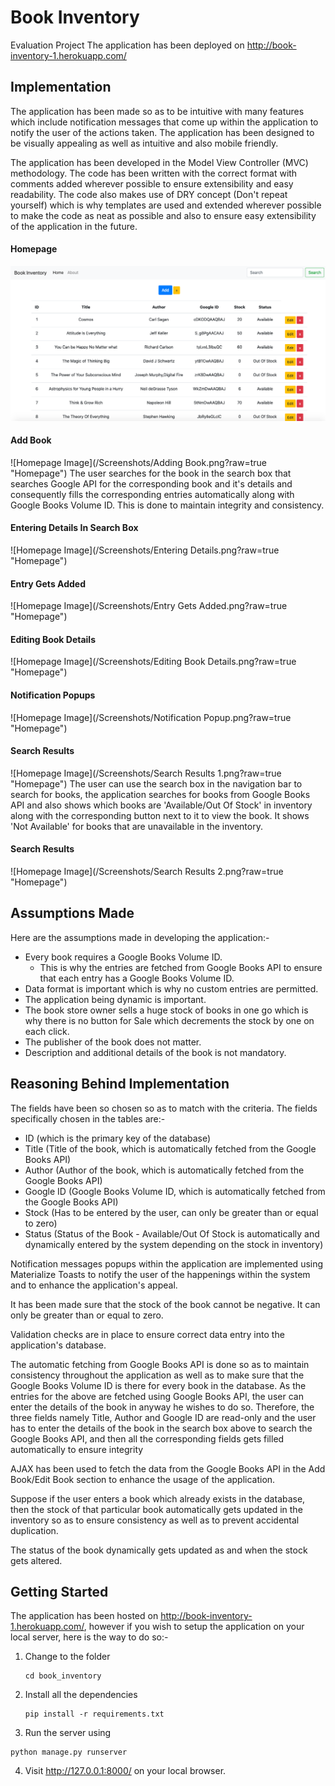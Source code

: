 # Book Inventory
Evaluation Project
The application has been deployed on http://book-inventory-1.herokuapp.com/

## Implementation
The application has been made so as to be intuitive with many features which include notification messages that come up within the application to notify the user of the actions taken. The application has been designed to be visually appealing as well as intuitive and also mobile friendly.

The application has been developed in the Model View Controller (MVC) methodology. The code has been written with the correct format with comments added wherever possible to ensure extensibility and easy readability.
The code also makes use of DRY concept (Don't repeat yourself) which is why templates are used and extended wherever possible to make the code as neat as possible and also to ensure easy extensibility of the application in the future.

#### Homepage
![Homepage Image](/Screenshots/Homepage.png?raw=true "Homepage")

#### Add Book
![Homepage Image](/Screenshots/Adding Book.png?raw=true "Homepage")
The user searches for the book in the search box that searches Google API for the corresponding book and it's details and consequently fills the corresponding entries automatically along with Google Books Volume ID. This is done to maintain integrity and consistency.

#### Entering Details In Search Box
![Homepage Image](/Screenshots/Entering Details.png?raw=true "Homepage")

#### Entry Gets Added 
![Homepage Image](/Screenshots/Entry Gets Added.png?raw=true "Homepage")

#### Editing Book Details
![Homepage Image](/Screenshots/Editing Book Details.png?raw=true "Homepage")

#### Notification Popups
![Homepage Image](/Screenshots/Notification Popup.png?raw=true "Homepage")

#### Search Results
![Homepage Image](/Screenshots/Search Results 1.png?raw=true "Homepage")
The user can use the search box in the navigation bar to search for books, the application searches for books from Google Books API and also shows which books are 'Available/Out Of Stock' in inventory along with the corresponding button next to it to view the book.
It shows 'Not Available' for books that are unavailable in the inventory.

#### Search Results
![Homepage Image](/Screenshots/Search Results 2.png?raw=true "Homepage")

## Assumptions Made
Here are the assumptions made in developing the application:-
  - Every book requires a Google Books Volume ID.
      - This is why the entries are fetched from Google Books API to ensure that each entry has a Google Books Volume ID.
  - Data format is important which is why no custom entries are permitted.
  - The application being dynamic is important.
  - The book store owner sells a huge stock of books in one go which is why there is no button for Sale which decrements the stock by one on each click.
  - The publisher of the book does not matter.
  - Description and additional details of the book is not mandatory.
  
## Reasoning Behind Implementation
The fields have been so chosen so as to match with the criteria. The fields specifically chosen in the tables are:- 
  - ID (which is the primary key of the database)
  - Title (Title of the book, which is automatically fetched from the Google Books API)
  - Author (Author of the book, which is automatically fetched from the Google Books API)
  - Google ID (Google Books Volume ID, which is automatically fetched from the Google Books API)
  - Stock (Has to be entered by the user, can only be greater than or equal to zero)
  - Status (Status of the Book - Available/Out Of Stock is automatically and dynamically entered by the system depending on the stock in inventory)

Notification messages popups within the application are implemented using Materialize Toasts to notify the user of the happenings within the system and to enhance the application's appeal.

It has been made sure that the stock of the book cannot be negative. It can only be greater than or equal to zero.

Validation checks are in place to ensure correct data entry into the application's database.

The automatic fetching from Google Books API is done so as to maintain consistency throughout the application as well as to make sure that the Google Books Volume ID is there for every book in the database.
As the entries for the above are fetched using Google Books API, the user can enter the details of the book in anyway he wishes to do so. 
Therefore, the three fields namely Title, Author and Google ID are read-only and the user has to enter the details of the book in the search box above to search the Google Books API, and then all the corresponding fields gets filled automatically to ensure integrity

AJAX has been used to fetch the data from the Google Books API in the Add Book/Edit Book section to enhance the usage of the application.

Suppose if the user enters a book which already exists in the database, then the stock of that particular book automatically gets updated in the inventory so as to ensure consistency as well as to prevent accidental duplication.

The status of the book dynamically gets updated as and when the stock gets altered.

## Getting Started 
The application has been hosted on http://book-inventory-1.herokuapp.com/, however if you wish to setup the application on your local server, here is the way to do so:-
1. Change to the folder
    ```
    cd book_inventory
    ```

2. Install all the dependencies
    ```
    pip install -r requirements.txt
    ```
3. Run the server using
  ```
  python manage.py runserver
  ```
4. Visit http://127.0.0.1:8000/ on your local browser.

